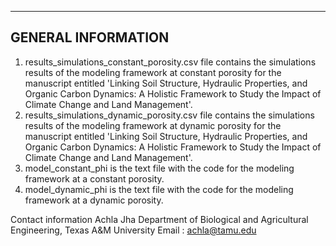 
-------------------------
GENERAL INFORMATION
-------------------------
1. results_simulations_constant_porosity.csv file contains the simulations results of the modeling framework at constant porosity for the manuscript entitled 'Linking Soil Structure, Hydraulic Properties, and Organic Carbon Dynamics: A Holistic Framework to Study the Impact of Climate Change and Land Management'.
2. results_simulations_dynamic_porosity.csv file contains the simulations results of the modeling framework at dynamic porosity for the manuscript entitled 'Linking Soil Structure, Hydraulic Properties, and Organic Carbon Dynamics: A Holistic Framework to Study the Impact of Climate Change and Land Management'.
3. model_constant_phi is the text file with the code for the modeling framework at a constant porosity.
4. model_dynamic_phi is the text file with the code for the modeling framework at a dynamic porosity.


Contact information
Achla Jha
Department of Biological and Agricultural Engineering, Texas A&M University
Email : achla@tamu.edu
